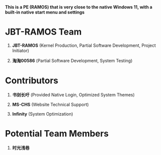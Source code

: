 **This is a PE (RAMOS) that is very close to the native Windows 11, with a built-in native start menu and settings**
# JBT-RAMOS Team

1. **JBT-RAMOS** (Kernel Production, Partial Software Development, Project Initiator)

2. **淘淘00586** (Partial Software Development, System Testing)

# Contributors

1. **书剑长吁** (Provided Native Login, Optimized System Themes)

2. **MS-CHS** (Website Technical Support)

3. **Infinity** (System Optimization)

# Potential Team Members

1. **时光浅巷**
